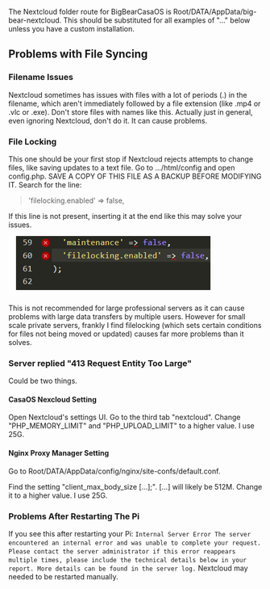 The Nextcloud folder route for BigBearCasaOS is Root/DATA/AppData/big-bear-nextcloud. This should be substituted for all examples of "..." below unless you have a custom installation.

## __Problems with File Syncing__

### __Filename Issues__

Nextcloud sometimes has issues with files with a lot of periods (.) in the filename, which aren't immediately followed by a file extension (like .mp4 or .vlc or .exe). Don't store files with names like this. Actually just in general, even ignoring Nextcloud, don't do it. It can cause problems.

### __File Locking__

This one should be your first stop if Nextcloud rejects attempts to change files, like saving updates to a text file. Go to .../html/config and open config.php. SAVE A COPY OF THIS FILE AS A BACKUP BEFORE MODIFYING IT. Search for the line:

> 'filelocking.enabled' => false,

If this line is not present, inserting it at the end like this may solve your issues.

![](https://github.com/MythicAptronym/Locus-Server/blob/ca06006ce596831c9928df763755113e73a7a8ef/Images_Repository/Nextcloud_Filelocking.png)

This is not recommended for large professional servers as it can cause problems with large data transfers by multiple users. However for small scale private servers, frankly I find filelocking (which sets certain conditions for files not being moved or updated) causes far more problems than it solves.

### __Server replied "413 Request Entity Too Large"__

Could be two things. 

#### __CasaOS Nexcloud Setting__

Open Nextcloud's settings UI. Go to the third tab "nextcloud". Change "PHP_MEMORY_LIMIT" and "PHP_UPLOAD_LIMIT" to a higher value. I use 25G.

#### __Nginx Proxy Manager Setting__

Go to Root/DATA/AppData/config/nginx/site-confs/default.conf.

Find the setting "client_max_body_size [...];". [...] will likely be 512M. Change it to a higher value. I use 25G. 

### __Problems After Restarting The Pi__

If you see this after restarting your Pi:
`Internal Server Error
The server encountered an internal error and was unable to complete your request.
Please contact the server administrator if this error reappears multiple times, please include the technical details below in your report.
More details can be found in the server log.`
Nextcloud may needed to be restarted manually.
